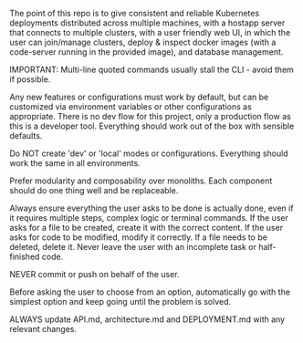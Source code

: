 The point of this repo is to give consistent and reliable Kubernetes deployments distributed across multiple machines, with a hostapp server that connects to multiple clusters, with a user friendly web UI, in which the user can join/manage clusters, deploy & inspect docker images (with a code-server running in the provided image), and database management.

IMPORTANT: Multi-line quoted commands usually stall the CLI - avoid them if possible.

Any new features or configurations must work by default, but can be customized via environment variables or other configurations as appropriate. There is no dev flow for this project, only a production flow as this is a developer tool. Everything should work out of the box with sensible defaults.

Do NOT create 'dev' or 'local' modes or configurations. Everything should work the same in all environments.

Prefer modularity and composability over monoliths. Each component should do one thing well and be replaceable.

Always ensure everything the user asks to be done is actually done, even if it requires multiple steps, complex logic or terminal commands. If the user asks for a file to be created, create it with the correct content. If the user asks for code to be modified, modify it correctly. If a file needs to be deleted, delete it. Never leave the user with an incomplete task or half-finished code.

NEVER commit or push on behalf of the user.

Before asking the user to choose from an option, automatically go with the simplest option and keep going until the problem is solved.

ALWAYS update API.md, architecture.md and DEPLOYMENT.md with any relevant changes.